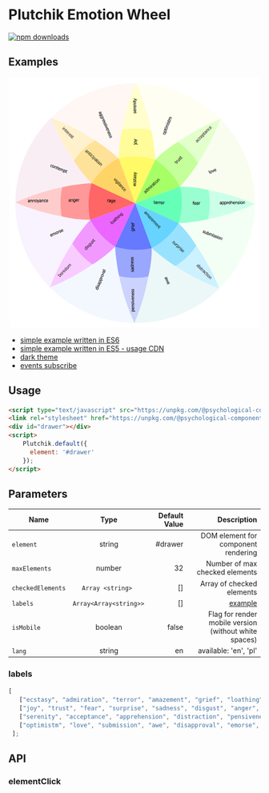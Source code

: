 # Plutchik Emotion Wheel

[![npm downloads](https://img.shields.io/npm/dt/@psychological-components/plutchik.svg?style=flat-square)](http://npm-stat.com/charts.html?package=@psychological-components/plutchik)


## Examples
<p align="center"> 
<a href="https://yv24vyl4rv.codesandbox.io"><img src="https://github.com/kwarpechowski/Components-for-psychological-research/blob/master/packages/plutchik/sample.png" width="500"/></a>
</p>

* [simple example written in ES6](https://codesandbox.io/s/ml6zw30ox)
* [simple example written in ES5 - usage CDN](https://codesandbox.io/s/yv24vyl4rv)
* [dark theme](https://codesandbox.io/s/vvz83o6j1l)
* [events subscribe](https://codesandbox.io/s/k0v0qlmz5r)

## Usage
```html
<script type="text/javascript" src="https://unpkg.com/@psychological-components/plutchik/umd/plutchik.js"></script>
<link rel="stylesheet" href="https://unpkg.com/@psychological-components/plutchik/lib/theme-core.css">
<div id="drawer"></div>
<script>
    Plutchik.default({
      element: '#drawer'
    });
</script>
```

## Parameters

| Name        | Type            | Default Value  | Description |
| ----------- |:---------------:| --------------:|------------:|
| `element`   | string  | #drawer | DOM element for component rendering |
| `maxElements`| number | 32 | Number of max checked elements |
| `checkedElements` |  ``Array <string> ``  | [] | Array of checked elements |
| `labels`    | ``Array<Array<string>> ``  | [] |  [example](#labels) |
| `isMobile`   | boolean  | false | Flag for render mobile version (without white spaces) |
| `lang` | string | en | available: 'en', 'pl'|


### labels<a name="labels"></a>
```javascript
[
   ["ecstasy", "admiration", "terror", "amazement", "grief", "loathing", "rage", "vigilance"],
   ["joy", "trust", "fear", "surprise", "sadness", "disgust", "anger", "anticipation"],
   ["serenity", "acceptance", "apprehension", "distraction", "pensiveness", "boredom", "annoyance", "interest"],
   ["optimistm", "love", "submission", "awe", "disapproval", "emorse", "contempt", "aggressiveness"]
 ];
```

## API
### elementClick
